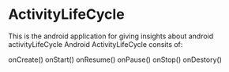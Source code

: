 # ActivityLifeCycle

This is the android application for giving insights about android activityLifeCycle 
Android ActivityLifeCycle consits of:

onCreate()
onStart()
onResume()
onPause()
onStop()
onDestory()


